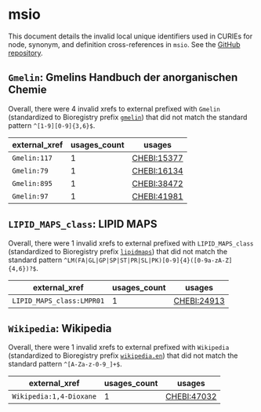 # msio

This document details the invalid local unique identifiers used in CURIEs
for node, synonym, and definition cross-references in `msio`. See the [GitHub repository](https://github.com/MSI-Metabolomics-Standards-Initiative/MSIO).


## `Gmelin`: Gmelins Handbuch der anorganischen Chemie

Overall, there were 4 invalid
xrefs to external prefixed with `Gmelin` (standardized to Bioregistry
prefix [`gmelin`](https://bioregistry.io/gmelin)) that
did not match the standard pattern `^[1-9][0-9]{3,6}$`.

| external_xref   |   usages_count | usages                                                    |
|-----------------|----------------|-----------------------------------------------------------|
| `Gmelin:117`    |              1 | [CHEBI:15377](http://purl.obolibrary.org/obo/CHEBI_15377) |
| `Gmelin:79`     |              1 | [CHEBI:16134](http://purl.obolibrary.org/obo/CHEBI_16134) |
| `Gmelin:895`    |              1 | [CHEBI:38472](http://purl.obolibrary.org/obo/CHEBI_38472) |
| `Gmelin:97`     |              1 | [CHEBI:41981](http://purl.obolibrary.org/obo/CHEBI_41981) |

## `LIPID_MAPS_class`: LIPID MAPS

Overall, there were 1 invalid
xrefs to external prefixed with `LIPID_MAPS_class` (standardized to Bioregistry
prefix [`lipidmaps`](https://bioregistry.io/lipidmaps)) that
did not match the standard pattern `^LM(FA|GL|GP|SP|ST|PR|SL|PK)[0-9]{4}([0-9a-zA-Z]{4,6})?$`.

| external_xref             |   usages_count | usages                                                    |
|---------------------------|----------------|-----------------------------------------------------------|
| `LIPID_MAPS_class:LMPR01` |              1 | [CHEBI:24913](http://purl.obolibrary.org/obo/CHEBI_24913) |

## `Wikipedia`: Wikipedia

Overall, there were 1 invalid
xrefs to external prefixed with `Wikipedia` (standardized to Bioregistry
prefix [`wikipedia.en`](https://bioregistry.io/wikipedia.en)) that
did not match the standard pattern `^[A-Za-z-0-9_]+$`.

| external_xref           |   usages_count | usages                                                    |
|-------------------------|----------------|-----------------------------------------------------------|
| `Wikipedia:1,4-Dioxane` |              1 | [CHEBI:47032](http://purl.obolibrary.org/obo/CHEBI_47032) |

